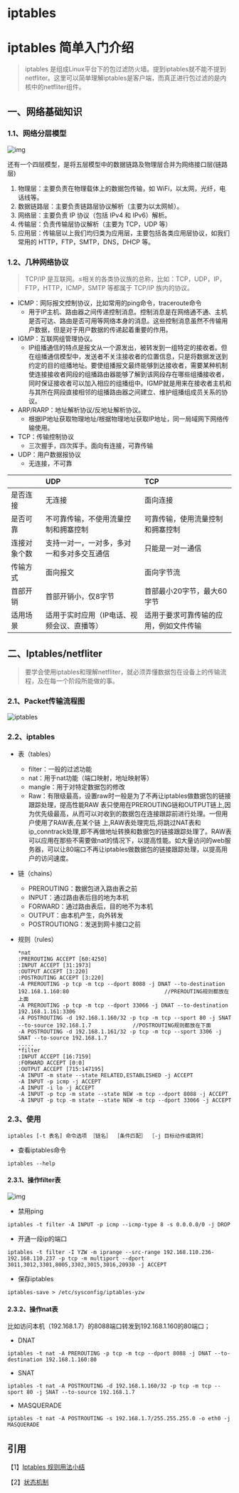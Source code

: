 # iptables

# iptables 简单入门介绍

> iptables 是组成Linux平台下的包过滤防火墙。提到iptables就不能不提到netfliter。这里可以简单理解iptables是客户端，而真正进行包过滤的是内核中的netfliter组件。

## 一、网络基础知识

### 1.1、网络分层模型

![img](https://gitee.com/scemsjyd/static_pic/raw/master/uPic/2021-04-24/08:41:22-v2-8846b3d85c724a94e13419a4ab3a4644_1440w.jpg)

还有一个四层模型，是将五层模型中的数据链路及物理层合并为网络接口层(链路层)

1. 物理层：主要负责在物理载体上的数据包传输，如 WiFi，以太网，光纤，电话线等。
2. 数据链路层：主要负责链路层协议解析（主要为以太网帧）。
3. 网络层：主要负责 IP 协议（包括 IPv4 和 IPv6）解析。
4. 传输层：负责传输层协议解析（主要为 TCP，UDP 等）
5. 应用层：传输层以上我们均归类为应用层，主要包括各类应用层协议，如我们常用的 HTTP，FTP，SMTP，DNS，DHCP 等。



### 1.2、几种网络协议

> TCP/IP 是互联网。≤相关的各类协议族的总称，比如：TCP，UDP，IP，FTP，HTTP，ICMP，SMTP 等都属于 TCP/IP 族内的协议。

- ICMP：网际报文控制协议，比如常用的ping命令，traceroute命令
  - 用于IP主机、路由器之间传递控制消息。控制消息是在网络通不通、主机是否可达、路由是否可用等网络本身的消息。这些控制消息虽然不传输用户数据，但是对于用户数据的传递起着重要的作用。
- IGMP：互联网组管理协议。
  - IP组播通信的特点是报文从一个源发出，被转发到一组特定的接收者。但在组播通信模型中，发送者不关注接收者的位置信息，只是将数据发送到约定的目的组播地址。要使组播报文最终能够到达接收者，需要某种机制使连接接收者网段的组播路由器能够了解到该网段存在哪些组播接收者，同时保证接收者可以加入相应的组播组中。IGMP就是用来在接收者主机和与其所在网段直接相邻的组播路由器之间建立、维护组播组成员关系的协议。
- ARP/RARP：地址解析协议/反地址解析协议。
  - 根据IP地址获取物理地址/根据物理地址获取IP地址，同一局域网下网络传输使用。
- TCP：传输控制协议
  - 三次握手，四次挥手。面向有连接，可靠传输
- UDP：用户数据报协议
  - 无连接，不可靠

|              | UDP                                        | TCP                                    |
| :----------- | :----------------------------------------- | :------------------------------------- |
| 是否连接     | 无连接                                     | 面向连接                               |
| 是否可靠     | 不可靠传输，不使用流量控制和拥塞控制       | 可靠传输，使用流量控制和拥塞控制       |
| 连接对象个数 | 支持一对一，一对多，多对一和多对多交互通信 | 只能是一对一通信                       |
| 传输方式     | 面向报文                                   | 面向字节流                             |
| 首部开销     | 首部开销小，仅8字节                        | 首部最小20字节，最大60字节             |
| 适用场景     | 适用于实时应用（IP电话、视频会议、直播等） | 适用于要求可靠传输的应用，例如文件传输 |



## 二、Iptables/netfliter

> 要学会使用iptables和理解netfliter，就必须弄懂数据包在设备上的传输流程，及在每一个阶段所能做的事。

### 2.1、Packet传输流程图

![iptables](https://gitee.com/scemsjyd/static_pic/raw/master/uPic/2021-04-24/09:25:27-iptables.png)

### 2.2、iptables

- 表（tables）
  - filter：一般的过滤功能
  - nat：用于nat功能（端口映射，地址映射等）
  - mangle：用于对特定数据包的修改
  - Raw：有限级最高，设置raw时一般是为了不再让iptables做数据包的链接跟踪处理，提高性能RAW 表只使用在PREROUTING链和OUTPUT链上,因为优先级最高，从而可以对收到的数据包在连接跟踪前进行处理。一但用户使用了RAW表,在某个链 上,RAW表处理完后,将跳过NAT表和 ip_conntrack处理,即不再做地址转换和数据包的链接跟踪处理了。RAW表可以应用在那些不需要做nat的情况下，以提高性能。如大量访问的web服务器，可以让80端口不再让iptables做数据包的链接跟踪处理，以提高用户的访问速度。

- 链（chains）

  - PREROUTING：数据包进入路由表之前        
  - INPUT：通过路由表后目的地为本机        
  - FORWARD：通过路由表后，目的地不为本机        
  - OUTPUT：由本机产生，向外转发        
  - POSTROUTIONG：发送到网卡接口之前

- 规则（rules）

  ```
  *nat
  :PREROUTING ACCEPT [60:4250]
  :INPUT ACCEPT [31:1973]
  :OUTPUT ACCEPT [3:220]
  :POSTROUTING ACCEPT [3:220]
  -A PREROUTING -p tcp -m tcp --dport 8088 -j DNAT --to-destination 192.168.1.160:80                              //PREROUTING规则都放在上面
  -A PREROUTING -p tcp -m tcp --dport 33066 -j DNAT --to-destination 192.168.1.161:3306
  -A POSTROUTING -d 192.168.1.160/32 -p tcp -m tcp --sport 80 -j SNAT --to-source 192.168.1.7             //POSTROUTING规则都放在下面
  -A POSTROUTING -d 192.168.1.161/32 -p tcp -m tcp --sport 3306 -j SNAT --to-source 192.168.1.7
  .....
  *filter
  :INPUT ACCEPT [16:7159]
  :FORWARD ACCEPT [0:0]
  :OUTPUT ACCEPT [715:147195]
  -A INPUT -m state --state RELATED,ESTABLISHED -j ACCEPT
  -A INPUT -p icmp -j ACCEPT
  -A INPUT -i lo -j ACCEPT
  -A INPUT -p tcp -m state --state NEW -m tcp --dport 8088 -j ACCEPT
  -A INPUT -p tcp -m state --state NEW -m tcp --dport 33066 -j ACCEPT
  ```

### 2.3、使用

`iptables [-t 表名] 命令选项 ［链名］ ［条件匹配］ ［-j 目标动作或跳转］`

- 查看iptables命令

```
iptables --help
```

#### 2.3.1、操作filter表

![img](https://gitee.com/scemsjyd/static_pic/raw/master/uPic/2021-04-24/09:44:41-907596-20170109105720728-1179021991.png)



- 禁用ping

```
iptables -t filter -A INPUT -p icmp --icmp-type 8 -s 0.0.0.0/0 -j DROP
```

- 开通一段ip的端口

```
iptables -t filter -I YZW -m iprange --src-range 192.168.110.236-192.168.110.237 -p tcp -m multiport --dport 3011,3012,3301,8005,3302,3015,3016,20930 -j ACCEPT
```

- 保存iptables

```
iptables-save > /etc/sysconfig/iptables-yzw
```



#### 2.3.2、操作nat表

比如访问本机（192.168.1.7）的8088端口转发到192.168.1.160的80端口；

- DNAT

```
iptables -t nat -A PREROUTING -p tcp -m tcp --dport 8088 -j DNAT --to-destination 192.168.1.160:80
```

- SNAT

```
iptables -t nat -A POSTROUTING -d 192.168.1.160/32 -p tcp -m tcp --sport 80 -j SNAT --to-source 192.168.1.7
```

- MASQUERADE

```
iptables -t nat -A POSTROUTING -s 192.168.1.7/255.255.255.0 -o eth0 -j MASQUERADE
```



## 引用

【1】[Iptables 规则用法小结](https://www.cnblogs.com/kevingrace/p/6265113.html)

【2】[状态机制](https://klose911.github.io/html/iptables/state.html)
